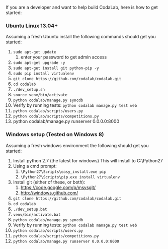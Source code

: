 If you are a developer and want to help build CodaLab, here is how to get started:

### Ubuntu Linux 13.04+

Assuming a fresh Ubuntu install the following commands should get you started:

1. `sudo apt-get update`
    1. enter your password to get admin access
1. `sudo apt-get upgrade -y`
1. `sudo apt-get install git python-pip -y`
1. `sudo pip install virtualenv`
1. `git clone https://github.com/codalab/codalab.git`
1. `cd codalab`
1. `./dev_setup.sh`
1. `source venv/bin/activate`
1. `python codalab/manage.py syncdb`
1. Verify by running tests: `python codalab manage.py test web`
1. `python codalab/scripts/users.py`
1. `python codalab/scripts/competitions.py`
1. python codalab/manage.py runserver 0.0.0.0:8000

### Windows setup (Tested on Windows 8)

Assuming a fresh windows environment the following should get you started:

1. Install python 2.7 (the latest for windows)
   This will install to C:\Python27
1. Using a cmd prompt:
   1. `\Python27\Scripts\easy_install.exe pip`
   1. `\Python27\Scripts\pip.exe install virtualenv`
1. Install git (either of these, or both):
   1. https://code.google.com/p/msysgit/
   1. http://windows.github.com/
1. `git clone https://github.com/codalab/codalab.git`
1. `cd codalab`
1. `./dev_setup.bat`
1. `venv/bin/activate.bat`
1. `python codalab/manage.py syncdb`
1. Verify by running tests: `python codalab manage.py test web`
1. `python codalab/scripts/users.py`
1. `python codalab/scripts/competitions.py`
1. `python codalab/manage.py runserver 0.0.0.0:8000`